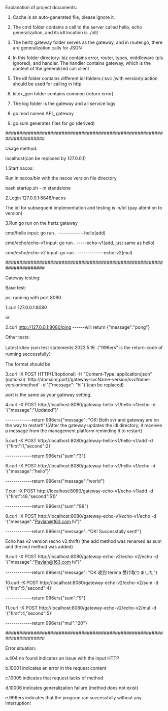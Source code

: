 Explanation of project documents:

1. Cache is an auto-generated file, please ignore it.
 
2. The cmd folder contains a call to the server called hello, echo generalization, and its idl location is ./idl/
 
3. The hertz gateway folder serves as the gateway, and in router.go, there are generalization calls for JSON
 
4. In this folder directory: biz contains error, router, types, middleware (pls ignored), and handler. The handler contains gateway, which is the content of the generalized call client

5. The idl folder contains different idl folders:/:svc (with version)/:action should be used for calling in http

6. kitex_gen folder contains common (return error)
 
7. The log folder is the gateway and all service logs
 
8. go.mod named API_ gateway
 
9. go.sum generates files for go (derived)

######################################################################

Usage method:

localhost(can be replaced by 127.0.0.1)

1.Start nacos:

Run in nacos/bin with the nacos version file directory

bash startup.sh - m standalone 

2.Login 127.0.0.1:8848/nacos

The idl for subsequent implementation and testing is in/idl (pay attention to version)

3.Run go run on the hertz gateway

cmd/hello input: go run .                 -------------hello(add)

cmd/echo/echo-v1 input: go run .	-----echo-v1(add, just same as hello)

cmd/echo/echo-v2 input: go run .	-------------echo-v2(mul)

######################################################################

Gateway testing:

Base test:

ps: running with port 8080.

1.curl 127.0.0.1:8080 

or

2.curl http://127.0.0.1:8080/ping     ------will return {"message":"pong"}

Other tests:

Latest kitex-json test statements:2023.5.16（"996ers" is the return-code of running seccessfully）

The format should be

3.curl -X POST HTTP/1.1(optional) -H "Content-Type: application/json"(optional) 'http://domain(:port)/gateway-svcName-version/svcName-version/method' -d '{"message": "hi"}'(can be replaced)

port is the same as your gateway setting.

4.curl -X POST http://localhost:8080/gateway-hello-v1/hello-v1/echo -d '{"message":"Updated"}'

-------------return 996ers{\"message\": \"OK! Both svr and gateway are on the way to restart!\"}(After the gateway updates the idl directory, it receives a message from the management platform reminding it to restart)


5.curl -X POST http://localhost:8080/gateway-hello-v1/hello-v1/add -d '{"first":1,"second":2}' 

-------------return 996ers{\"sum\":"3"}


6.curl -X POST http://localhost:8080/gateway-hello-v1/hello-v1/echo -d '{"message":"hello"}'

-------------return 996ers{\"message\":\"world\"}


7.curl -X POST http://localhost:8080/gateway-echo-v1/echo-v1/add -d '{"first":48,"second":51}'

-------------return 996ers{\"sum\":"99"}


8.curl -X POST http://localhost:8080/gateway-echo-v1/echo-v1/echo -d '{"message":"Paylah@163.com hi"}'

-------------return 996ers{\"message\": \"OK! Successfully sent!\"}


Echo has v2 version (echo v2.thrift) (the add method was renamed as sum and the mul method was added)

9.curl -X POST http://localhost:8080/gateway-echo-v2/echo-v2/echo -d '{"message":"Paylah@163.com hi"}'

-------------return 996ers{\"message\": \"OK 收到 terima 受け取りました\"}


10.curl -X POST http://localhost:8080/gateway-echo-v2/echo-v2/sum -d '{"first":5,"second":4}'

-------------return 996ers{\"sum\":"9"}


11.curl -X POST http://localhost:8080/gateway-echo-v2/echo-v2/mul -d '{"first":4,"second":5}'

-------------return 996ers{\"mul\":"20"}


######################################################################

Error situation:

a.404 no found indicates an issue with the input HTTP

b.10001 indicates an error in the request content

c.10005 indicates that request lacks of method

d.10006 indicates generalization failure (method does not exist)

e.996ers indicates that the program ran successfully without any interruption!


